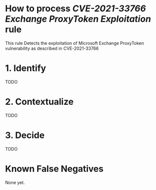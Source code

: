 # How to process *CVE-2021-33766 Exchange ProxyToken Exploitation* rule
This rule Detects the exploitation of Microsoft Exchange ProxyToken vulnerability as described in CVE-2021-33766

# 1. Identify
TODO

# 2. Contextualize
TODO

# 3. Decide
TODO

# Known False Negatives
None yet.
